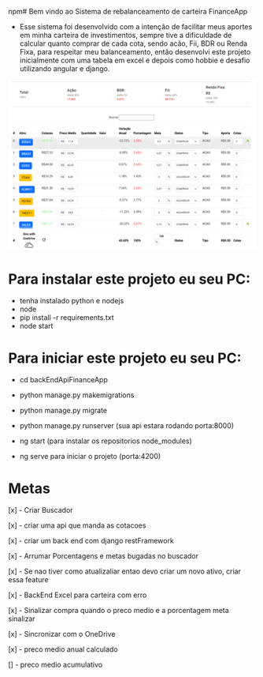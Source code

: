 npm# Bem vindo ao Sistema de rebalanceamento de carteira FinanceApp

 - Esse sistema foi desenvolvido com a intenção de facilitar meus aportes em minha carteira de investimentos, sempre tive a dificuldade de calcular quanto comprar de cada cota, sendo acão, Fii, BDR ou Renda Fixa, para respeitar meu balanceamento, então desenvolvi este projeto inicialmente com uma tabela em excel e depois como hobbie e desafio utilizando angular e django.


 ![Home](https://github.com/GuilhermeUchoa/FinanceAppAngular/blob/main/src/assets/Home.png)


 # Para instalar este projeto eu seu PC:

 - tenha instalado python e nodejs
 - node
 - pip install -r requirements.txt
 - node start

 # Para iniciar este projeto eu seu PC:
 
 - cd backEndApiFinanceApp
 - python manage.py makemigrations
 - python manage.py migrate
 - python manage.py runserver (sua api estara rodando porta:8000)

 - ng start (para instalar os repositorios node_modules)
 - ng serve para iniciar o projeto (porta:4200)




# Metas

[x] - Criar Buscador

[x] - criar uma api que manda as cotacoes

[x] - criar um back end com django restFramework

[x] - Arrumar Porcentagens e metas bugadas no buscador

[x] - Se nao tiver como atualizaliar entao devo criar um novo ativo, criar essa feature

[x] - BackEnd Excel para carteira com erro

[x] - Sinalizar compra quando o preco medio e a porcentagem meta sinalizar

[x] - Sincronizar com o OneDrive

[x] - preco medio anual calculado

[] - preco medio acumulativo 